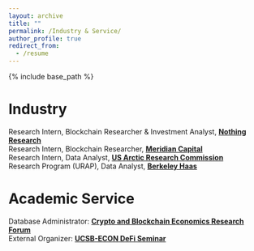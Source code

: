 ```yaml
---
layout: archive
title: ""
permalink: /Industry & Service/
author_profile: true
redirect_from:
  - /resume
---
```


{% include base_path %}

Industry
=====
Research Intern, Blockchain Researcher & Investment Analyst, [**Nothing Research**](https://www.nothing-research.com/)<br>
Research Intern, Blockchain Researcher, [**Meridian Capital**](http://www.meridiancapital.com.cn/en/index.aspx)<br>
Research Intern, Data Analyst, [**US Arctic Research Commission**](https://www.arctic.gov/)<br>
Research Program (URAP), Data Analyst, [**Berkeley Haas**](https://haas.berkeley.edu/)<br>


Academic Service
=====
Database Administrator: [**Crypto and Blockchain Economics Research Forum**](https://www.cber-forum.org/literature)<br>
External Organizer: [**UCSB-ECON DeFi Seminar**](https://ucsbdefi.wixsite.com/seminar)
